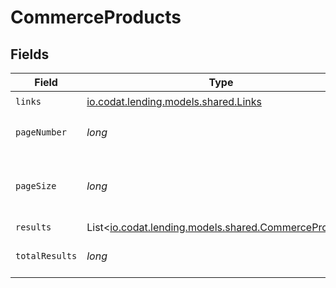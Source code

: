 # CommerceProducts


## Fields

| Field                                                                                          | Type                                                                                           | Required                                                                                       | Description                                                                                    |
| ---------------------------------------------------------------------------------------------- | ---------------------------------------------------------------------------------------------- | ---------------------------------------------------------------------------------------------- | ---------------------------------------------------------------------------------------------- |
| `links`                                                                                        | [io.codat.lending.models.shared.Links](../../models/shared/Links.md)                           | :heavy_check_mark:                                                                             | N/A                                                                                            |
| `pageNumber`                                                                                   | *long*                                                                                         | :heavy_check_mark:                                                                             | Current page number.                                                                           |
| `pageSize`                                                                                     | *long*                                                                                         | :heavy_check_mark:                                                                             | Number of items to return in results array.                                                    |
| `results`                                                                                      | List<[io.codat.lending.models.shared.CommerceProduct](../../models/shared/CommerceProduct.md)> | :heavy_minus_sign:                                                                             | N/A                                                                                            |
| `totalResults`                                                                                 | *long*                                                                                         | :heavy_check_mark:                                                                             | Total number of items.                                                                         |